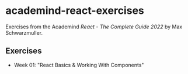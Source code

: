 # academind-react-exercises
Exercises from the Academind _React - The Complete Guide 2022_ by Max Schwarzmuller.

## Exercises
- Week 01: "React Basics & Working With Components"
